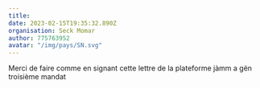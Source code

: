 ```yaml
---
title: 
date: 2023-02-15T19:35:32.890Z
organisation: Seck Momar
author: 775763952
avatar: "/img/pays/SN.svg"
---
```


Merci de faire comme en signant cette lettre de la plateforme jàmm a gën troisième mandat